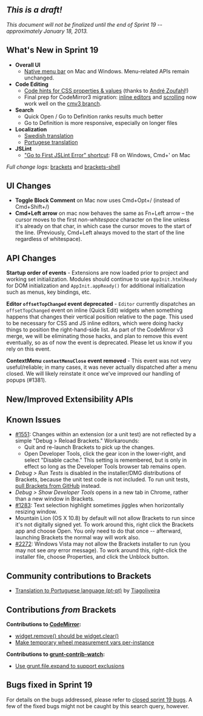 _This is a draft!_
--------------------
_This document will not be finalized until the end of Sprint 19 -- approximately January 18, 2013._

What's New in Sprint 19
-----------------------
* **Overall UI**
    * [Native menu bar](https://trello.com/board/brackets/4f90a6d98f77505d7940ce88) on Mac and Windows. Menu-related APIs remain unchanged.
* **Code Editing**
    * [Code hints for CSS properties & values](https://github.com/adobe/brackets/pull/2492) (thanks to [André Zoufahl](https://github.com/zoufahl)!)
    * Final prep for CodeMirror3 migration: [inline editors](https://trello.com/card/2-codemirror-3-inline-editor-size-vertically/4f90a6d98f77505d7940ce88/651) and [scrolling](https://trello.com/card/3-codemirror-3-scrolling/4f90a6d98f77505d7940ce88/652) now work well on the [cmv3 branch](https://github.com/adobe/brackets/compare/master...cmv3).
* **Search**
    * Quick Open / Go to Definition ranks results much better
    * Go to Definition is more responsive, especially on longer files
* **Localization**
    * [Swedish translation](https://github.com/adobe/brackets/pull/2477)
    * [Portugese translation](https://github.com/adobe/brackets/pull/2582)
* **JSLint**
    * ["Go to First JSLint Error" shortcut](https://github.com/adobe/brackets/pull/2525): F8 on Windows, Cmd+' on Mac


_Full change logs:_ [brackets](https://github.com/adobe/brackets/compare/sprint-18...sprint-19#commits_bucket) and [brackets-shell](https://github.com/adobe/brackets-shell/compare/sprint-18...sprint-19#commits_bucket)


UI Changes
----------
* **Toggle Block Comment** on Mac now uses Cmd+Opt+/ (instead of Cmd+Shift+/)
* **Cmd+Left arrow** on mac now behaves the same as Fn+Left arrow &ndash; the cursor moves to the first _non-whitespace_ character on the line unless it's already on that char, in which case the cursor moves to the start of the line. (Previously, Cmd+Left always moved to the start of the line regardless of whitespace).


API Changes
-----------
**Startup order of events** - Extensions are now loaded prior to project and working set initialization. Modules should continue to use ``AppInit.htmlReady`` for DOM initialization and ``AppInit.appReady()`` for additional initialization such as menus, key bindings, etc.

**Editor `offsetTopChanged` event deprecated** - `Editor` currently dispatches an `offsetTopChanged` event on inline (Quick Edit) widgets when something happens that changes their vertical position relative to the page. This used to be necessary for CSS and JS inline editors, which were doing hacky things to position the right-hand-side list. As part of the CodeMirror v3 merge, we will be eliminating those hacks, and plan to remove this event eventually, so as of now the event is deprecated. Please let us know if you rely on this event.

**ContextMenu `contextMenuClose` event removed** - This event was not very useful/reliable; in many cases, it was never actually dispatched after a menu closed. We will likely reinstate it once we've improved our handling of popups (#1381).

New/Improved Extensibility APIs
-------------------------------

Known Issues
------------
* [#1551](https://github.com/adobe/brackets/issues/1551): Changes within an extension (or a unit test) are not reflected by a simple "Debug > Reload Brackets." Workarounds:
    * Quit and re-launch Brackets to pick up the changes.
    * Open Developer Tools, click the gear icon in the lower-right, and select "Disable cache." This setting is remembered, but is only in effect so long as the Developer Tools browser tab remains open.
* _Debug > Run Tests_ is disabled in the installer/DMG distributions of Brackets, because the unit test code is not included. To run unit tests, [pull Brackets from GitHub](https://github.com/adobe/brackets/wiki/How-to-Hack-on-Brackets#wiki-getcode) instead.
* _Debug > Show Developer Tools_ opens in a new tab in Chrome, rather than a new window in Brackets.
* [#1283](https://github.com/adobe/brackets/issues/1283): Text selection highlight sometimes jiggles when horizontally resizing window.
* Mountain Lion (OS X 10.8) by default will not allow Brackets to run since it's not digitally signed yet.  To work around this, right click the Brackets app and choose Open.  You only need to do that once -- afterward, launching Brackets the normal way will work also.
* [#2272](https://github.com/adobe/brackets/issues/2272): Windows Vista may not allow the Brackets installer to run (you may not see _any_ error message). To work around this, right-click the installer file, choose Properties, and click the Unblock button.


Community contributions to Brackets
-----------------------------------
* [Translation to Portuguese language (pt-pt)](https://github.com/adobe/brackets/pull/2582) by [Tiagoliveira](https://github.com/Tiagoliveira)

Contributions _from_ Brackets
-----------------------------
**Contributions to [CodeMirror](https://github.com/marijnh/CodeMirror):**
* [widget.remove() should be widget.clear()](https://github.com/marijnh/CodeMirror/commit/db1b28207d5b8b799d7202cf47bb9ece1c0afb3c)
* [Make temporary wheel measurement vars per-instance](https://github.com/marijnh/CodeMirror/commit/ece10c7208da8f36001f3ff02a86d0bd6612c0bb)

**Contributions to [grunt-contrib-watch](https://github.com/gruntjs/grunt-contrib-watch):**
* [Use grunt.file.expand to support exclusions](https://github.com/gruntjs/grunt-contrib-watch/pull/30)

Bugs fixed in Sprint 19
-----------------------
For details on the bugs addressed, please refer to [closed sprint 19 bugs](https://github.com/adobe/brackets/issues?labels=&milestone=6&state=closed). A few of the fixed bugs might not be caught by this search query, however.